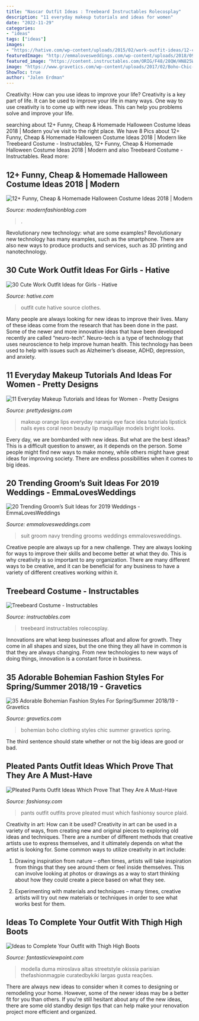 ```yaml
---
title: "Nascar Outfit Ideas : Treebeard Instructables Rolecosplay"
description: "11 everyday makeup tutorials and ideas for women"
date: "2022-11-29"
categories:
- "ideas"
tags: ["ideas"]
images:
- "https://hative.com/wp-content/uploads/2015/02/work-outfit-ideas/12-cute-work-outfit-ideas-for-girls.jpg"
featuredImage: "http://emmalovesweddings.com/wp-content/uploads/2018/09/navy-blue-groom-suit-wedding-ideas.jpg"
featured_image: "https://content.instructables.com/ORIG/F48/28QW/HN825WK4/F4828QWHN825WK4.jpg?auto=webp&amp;frame=1"
image: "https://www.gravetics.com/wp-content/uploads/2017/02/Boho-Chic-Bohemian-Style-Clothing-Dresses22.jpg"
ShowToc: true
author: "Jalen Erdman"
---
```



Creativity: How can you use ideas to improve your life?
Creativity is a key part of life. It can be used to improve your life in many ways. One way to use creativity is to come up with new ideas. This can help you problems solve and improve your life.

	

		
searching about 12+ Funny, Cheap &amp; Homemade Halloween Costume Ideas 2018 | Modern you've visit to the right place. We have 8 Pics about 12+ Funny, Cheap &amp; Homemade Halloween Costume Ideas 2018 | Modern like Treebeard Costume - Instructables, 12+ Funny, Cheap &amp; Homemade Halloween Costume Ideas 2018 | Modern and also Treebeard Costume - Instructables. Read more:
		
    
## 12+ Funny, Cheap &amp; Homemade Halloween Costume Ideas 2018 | Modern

<img loading=lazy src="https://modernfashionblog.com/wp-content/uploads/2018/08/12-Funny-Cheap-Homemade-Halloween-Costume-Ideas-2018-13.jpg" onerror="this.onerror=null;this.src='https://tse1.mm.bing.net/th?id=OIP.Sc0gCTtOHyvynAWbmrUgIQHaML&amp;pid=15.1';" alt="12+ Funny, Cheap &amp; Homemade Halloween Costume Ideas 2018 | Modern">

_Source: modernfashionblog.com_

>. 

	

Revolutionary new technology: what are some examples?
Revolutionary new technology has many examples, such as the smartphone. There are also new ways to produce products and services, such as 3D printing and nanotechnology.

    
## 30 Cute Work Outfit Ideas For Girls - Hative

<img loading=lazy src="https://hative.com/wp-content/uploads/2015/02/work-outfit-ideas/12-cute-work-outfit-ideas-for-girls.jpg" onerror="this.onerror=null;this.src='https://tse3.mm.bing.net/th?id=OIP.i4hhF_9yc3z9SEtZLWgnlAHaLh&amp;pid=15.1';" alt="30 Cute Work Outfit Ideas for Girls - Hative">

_Source: hative.com_

>outfit cute hative source clothes. 

	

Many people are always looking for new ideas to improve their lives. Many of these ideas come from the research that has been done in the past. Some of the newer and more innovative ideas that have been developed recently are called “neuro-tech”. Neuro-tech is a type of technology that uses neuroscience to help improve human health. This technology has been used to help with issues such as Alzheimer’s disease, ADHD, depression, and anxiety.

    
## 11 Everyday Makeup Tutorials And Ideas For Women - Pretty Designs

<img loading=lazy src="http://www.prettydesigns.com/wp-content/uploads/2014/05/Everyday-Makeup-Idea-Orange-Lips.jpg" onerror="this.onerror=null;this.src='https://tse4.mm.bing.net/th?id=OIP.qKG-KGvH2u85x_hsWPp3rQHaLF&amp;pid=15.1';" alt="11 Everyday Makeup Tutorials and Ideas for Women - Pretty Designs">

_Source: prettydesigns.com_

>makeup orange lips everyday naranja eye face idea tutorials lipstick nails eyes coral neon beauty lip maquillaje models bright looks. 

	

Every day, we are bombarded with new ideas. But what are the best ideas? This is a difficult question to answer, as it depends on the person. Some people might find new ways to make money, while others might have great ideas for improving society. There are endless possibilities when it comes to big ideas.

    
## 20 Trending Groom’s Suit Ideas For 2019 Weddings - EmmaLovesWeddings

<img loading=lazy src="http://emmalovesweddings.com/wp-content/uploads/2018/09/navy-blue-groom-suit-wedding-ideas.jpg" onerror="this.onerror=null;this.src='https://tse4.mm.bing.net/th?id=OIP.dpjUCMIlMlwyru3rUc6vKAHaLH&amp;pid=15.1';" alt="20 Trending Groom’s Suit Ideas for 2019 Weddings - EmmaLovesWeddings">

_Source: emmalovesweddings.com_

>suit groom navy trending grooms weddings emmalovesweddings. 

	

Creative people are always up for a new challenge. They are always looking for ways to improve their skills and become better at what they do. This is why creativity is so important to any organization. There are many different ways to be creative, and it can be beneficial for any business to have a variety of different creatives working within it.

    
## Treebeard Costume - Instructables

<img loading=lazy src="https://content.instructables.com/ORIG/F48/28QW/HN825WK4/F4828QWHN825WK4.jpg?auto=webp&amp;frame=1" onerror="this.onerror=null;this.src='https://tse2.mm.bing.net/th?id=OIP.bTkBQUz2QNkBxAn66b4mAQHaLH&amp;pid=15.1';" alt="Treebeard Costume - Instructables">

_Source: instructables.com_

>treebeard instructables rolecosplay. 

	

Innovations are what keep businesses afloat and allow for growth. They come in all shapes and sizes, but the one thing they all have in common is that they are always changing. From new technologies to new ways of doing things, innovation is a constant force in business.

    
## 35 Adorable Bohemian Fashion Styles For Spring/Summer 2018/19 - Gravetics

<img loading=lazy src="https://www.gravetics.com/wp-content/uploads/2017/02/Boho-Chic-Bohemian-Style-Clothing-Dresses22.jpg" onerror="this.onerror=null;this.src='https://tse1.mm.bing.net/th?id=OIP.veBA2ey9sUh652GpyvU9WQHaLH&amp;pid=15.1';" alt="35 Adorable Bohemian Fashion Styles For Spring/Summer 2018/19 - Gravetics">

_Source: gravetics.com_

>bohemian boho clothing styles chic summer gravetics spring. 

	

The third sentence should state whether or not the big ideas are good or bad.

    
## Pleated Pants Outfit Ideas Which Prove That They Are A Must-Have

<img loading=lazy src="http://fashionsy.com/wp-content/uploads/2018/02/plaid-pants-outfits-6-.jpg" onerror="this.onerror=null;this.src='https://tse3.mm.bing.net/th?id=OIP.1cxMRvoIdGJnMDP-4e8gYgHaL0&amp;pid=15.1';" alt="Pleated Pants Outfit Ideas Which Prove That They Are A Must-Have">

_Source: fashionsy.com_

>pants outfit outfits prove pleated must which fashionsy source plaid. 

	

Creativity in art: How can it be used?
Creativity in art can be used in a variety of ways, from creating new and original pieces to exploring old ideas and techniques. There are a number of different methods that creative artists use to express themselves, and it ultimately depends on what the artist is looking for. Some common ways to utilize creativity in art include:
1. Drawing inspiration from nature – often times, artists will take inspiration from things that they see around them or feel inside themselves. This can involve looking at photos or drawings as a way to start thinking about how they could create a piece based on what they see.

2. Experimenting with materials and techniques – many times, creative artists will try out new materials or techniques in order to see what works best for them.

    
## Ideas To Complete Your Outfit With Thigh High Boots

<img loading=lazy src="http://www.fantasticviewpoint.com/wp-content/uploads/2013/11/la-modella-mafia-chanel-and-thigh-high-boots-street-style-at-haute-couture-spring-2013-fashion-week.jpg" onerror="this.onerror=null;this.src='https://tse1.mm.bing.net/th?id=OIP.aYSyNClzf3p2Ziqn0TNdgwHaLH&amp;pid=15.1';" alt="Ideas to Complete Your Outfit with Thigh High Boots">

_Source: fantasticviewpoint.com_

>modella duma miroslava altas streetstyle okissia parisian thefashionmagpie curatedbykiki largas gusta reações. 

	

There are always new ideas to consider when it comes to designing or remodeling your home. However, some of the newer ideas may be a better fit for you than others. If you're still hesitant about any of the new ideas, there are some old standby design tips that can help make your renovation project more efficient and organized.

